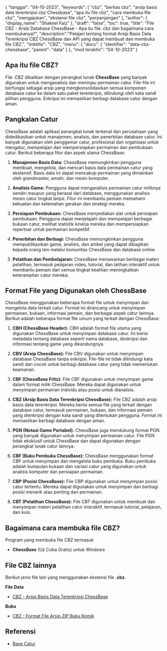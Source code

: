 {
"tanggal": "04-10-2023",
  "keywords": [
"cbz",
"berkas cbz",
"arsip basis data terenkripsi cbz Chessbase",
"apa itu file cbz",
"cara membuka file cbz",
"mengajukan",
"ekstensi file cbz",
"perpanjangan"
],
  "author": {
"display_name": "Shakeel Faiz"
},
"draft": "false",
"toc": true,
"title": "File CBZ - Arsip Database ChessBase - Apa itu file .cbz dan bagaimana cara membukanya?",
  "description":"Pelajari tentang format Arsip Basis Data Terenkripsi CBZ ChessBase dan API yang dapat membuat dan membuka file CBZ.",
"linktitle": "CBZ",
  "menu": {
    "docs": {
      "identifier": "data-cbz-chessbase",
"parent": "data"
}
},
"mod terakhir": "04-10-2023"
}

## Apa itu file CBZ?

File .CBZ dikaitkan dengan perangkat lunak **ChessBase** yang banyak digunakan untuk menganalisis dan meninjau permainan catur. File-file ini berfungsi sebagai arsip yang mengkonsolidasikan semua komponen database catur ke dalam satu paket terenkripsi, dilindungi oleh kata sandi pilihan pengguna. Enkripsi ini memastikan berbagi database catur dengan aman.

## Pangkalan Catur

ChessBase adalah aplikasi perangkat lunak terkenal dan perusahaan yang didedikasikan untuk manajemen, analisis, dan penerbitan database catur. Ini banyak digunakan oleh penggemar catur, profesional dan organisasi untuk mengatur, mempelajari dan mempersiapkan permainan dan pembukaan catur. Berikut beberapa fitur dan aspek utama ChessBase:

1. **Manajemen Basis Data:** ChessBase memungkinkan pengguna membuat, mengelola, dan mencari basis data permainan catur yang ekstensif. Basis data ini dapat mencakup permainan yang dimainkan oleh grandmaster, amatir, dan mesin komputer.
    












2. **Analisis Game:** Pengguna dapat menganalisis permainan catur miliknya sendiri maupun yang berasal dari database, menggunakan analisis mesin catur tingkat lanjut. Fitur ini membantu pemain memahami kekuatan dan kelemahan gerakan dan strategi mereka.
    












3. **Persiapan Pembukaan:** ChessBase menyediakan alat untuk persiapan pembukaan. Pengguna dapat menjelajahi dan mempelajari berbagai bukaan catur, melihat statistik kinerja mereka dan mempersiapkan repertoar untuk permainan kompetitif.
    












4. **Penerbitan dan Berbagi:** ChessBase memungkinkan pengguna mempublikasikan game, analisis, dan artikel yang dapat dibagikan kepada orang lain melalui komunitas ChessBase dan database online.
    












5. **Pelatihan dan Pembelajaran:** ChessBase menawarkan berbagai materi pelatihan, termasuk pelajaran video, tutorial, dan latihan interaktif untuk membantu pemain dari semua tingkat keahlian meningkatkan keterampilan catur mereka.

## Format File yang Digunakan oleh ChessBase

ChessBase menggunakan beberapa format file untuk menyimpan dan mengelola data terkait catur. Format ini dirancang untuk menyimpan permainan, bukaan, informasi pemain, dan berbagai aspek catur lainnya. Berikut adalah beberapa format file umum yang terkait dengan ChessBase:

1. **CBH (ChessBase Header):** CBH adalah format file utama yang digunakan ChessBase untuk menyimpan database catur. Ini berisi metadata tentang database seperti nama database, deskripsi dan informasi tentang game yang dikandungnya.
    












2. **CBV (Arsip ChessBase):** File CBV digunakan untuk menyimpan database ChessBase tanpa enkripsi. File-file ini tidak dilindungi kata sandi dan cocok untuk berbagi database catur yang tidak memerlukan keamanan.
    












3. **CBF (ChessBase Fritz):** File CBF digunakan untuk menyimpan game dalam format milik ChessBase. Mereka dapat digunakan untuk menyimpan permainan individu atau posisi untuk dianalisis.
    












4. **CBZ (Arsip Basis Data Terenkripsi ChessBase):** File CBZ adalah arsip basis data terenkripsi. Mereka berisi semua file yang terkait dengan database catur, termasuk permainan, bukaan, dan informasi pemain yang dienkripsi dengan kata sandi yang ditentukan pengguna. Format ini memastikan berbagi database dengan aman.
    












5. **PGN (Notasi Game Portabel):** ChessBase juga mendukung format PGN yang banyak digunakan untuk menyimpan permainan catur. File PGN tidak eksklusif untuk ChessBase dan dapat digunakan dengan perangkat lunak catur lainnya.
    












6. **CBF (Buku Pembuka ChessBase):** ChessBase menggunakan format CBF untuk menyimpan dan mengelola buku pembuka. Buku pembuka adalah kumpulan bukaan dan variasi catur yang digunakan untuk analisis komputer dan persiapan permainan.
    












7. **CBP (Posisi ChessBase):** File CBP digunakan untuk menyimpan posisi catur tertentu. Mereka dapat digunakan untuk menyimpan dan berbagi posisi menarik atau penting dari permainan.
    












8. **CBT (Pelatihan ChessBase):** File CBT digunakan untuk membuat dan menyimpan materi pelatihan catur interaktif, termasuk tutorial, pelajaran, dan kuis.
    












## Bagaimana cara membuka file CBZ?

Program yang membuka file CBZ termasuk

- **ChessBase** (Uji Coba Gratis) untuk Windows

## File CBZ lainnya

Berikut jenis file lain yang menggunakan ekstensi file **.cbz**.

**File Data**
- [CBZ - Arsip Basis Data Terenkripsi ChessBase](/id/data/cbz-chessbase/)

**Buku**
- [CBZ - Format File Arsip ZIP Buku Komik](/id/ebook/cbz/)

## Referensi
* [Base Catur](https://en.wikipedia.org/wiki/ChessBase)

